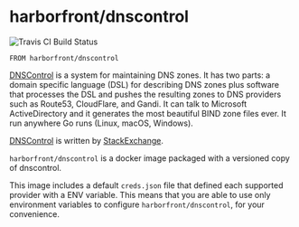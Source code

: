 # harborfront/dnscontrol

![Travis CI Build Status](https://travis-ci.org/harborfront/docker-dnscontrol.svg)

`FROM harborfront/dnscontrol`

[DNSControl](https://github.com/StackExchange/dnscontrol) is a system for maintaining DNS zones. It has two parts: a domain specific language (DSL) for describing DNS zones plus software that processes the DSL and pushes the resulting zones to DNS providers such as Route53, CloudFlare, and Gandi. It can talk to Microsoft ActiveDirectory and it generates the most beautiful BIND zone files ever. It run anywhere Go runs (Linux, macOS, Windows).

[DNSControl](https://github.com/StackExchange/dnscontrol) is written by [StackExchange](https://github.com/StackExchange).

`harborfront/dnscontrol` is a docker image packaged with a versioned copy of dnscontrol.

This image includes a default `creds.json` file that defined each supported provider with a ENV variable. This means that you are able to use only environment variables to configure `harborfront/dnscontrol`, for your convenience.
